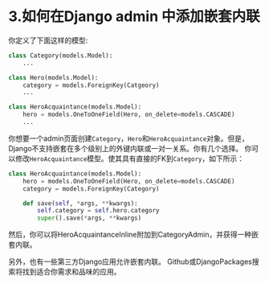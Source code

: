 # 3.如何在Django admin 中添加嵌套内联
你定义了下面这样的模型:
```Python
class Category(models.Model):
    ...

class Hero(models.Model):
    category = models.ForeignKey(Catgeory)
    ...

class HeroAcquaintance(models.Model):
    hero = models.OneToOneField(Hero, on_delete=models.CASCADE)
    ...
```
你想要一个admin页面创建`Category`，`Hero`和`HeroAcquaintance`对象。但是，Django不支持嵌套在多个级别上的外键内联或一对一关系。你有几个选择。
你可以修改`HeroAcquaintance`模型。使其具有直接的FK到`Category`，如下所示：
```Python
class HeroAcquaintance(models.Model):
    hero = models.OneToOneField(Hero, on_delete=models.CASCADE)
    category = models.ForeignKey(Category)

    def save(self, *args, **kwargs):
        self.category = self.hero.category
        super().save(*args, **kwargs)
```
然后，你可以将HeroAcquaintanceInline附加到CategoryAdmin，并获得一种嵌套内联。

另外，也有一些第三方Django应用允许嵌套内联。 Github或DjangoPackages搜索将找到适合你需求和品味的应用。
